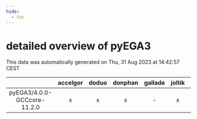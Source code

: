 ```yaml
---
hide:
  - toc
---
```


detailed overview of pyEGA3
===========================


This data was automatically generated on Thu, 31 Aug 2023 at 14:42:57 CEST  

| |accelgor|doduo|donphan|gallade|joltik|skitty|swalot|victini|
| :---: | :---: | :---: | :---: | :---: | :---: | :---: | :---: | :---: |
|pyEGA3/4.0.0-GCCcore-11.2.0|x|x|x|-|x|x|x|x|
